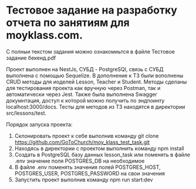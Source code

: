# Тестовое задание на разработку отчета по занятиям для moyklass.com.
С полныи текстом задания можно ознакомиьтся в файле Тестовое задание бекенд.pdf

Проект выполнен на NestJs, СУБД - PostgreSQl, связь с СУБД выполнена с помощью Sequelize.
В дополнение к ТЗ были вополнены CRUD методы для иоделей Lesson, Teacher и Student. Методы сделаны для тестирования проекта как вручную через Postman, так и автоматически через Jest.
Также была выполнена Swagger докумнтация, доступ к которой можно получить по эндпоинту localhost:3000/docs.
Тесты для методов из ТЗ находятся в директории src/lessons/test.

Порядок запуска проекта:
1. Склонировать проект к себе выполнив команду git clone https://github.com/GoToChurch/moy_klass_test_task.git
2. Находясь в директории с проектом выполнить команду npm install
3. Создать в PostgreSQL базу данных lesson_task или поменять в файле .env значение поля POSTGRES_DB на необходимое
4. В файле .env поменять значения полей POSTGRES_HOST, POSTGRES_USER, POSTGRES_PASSWORD на свои значения
5. Запустить проект выполнив команду npm run start:dev
